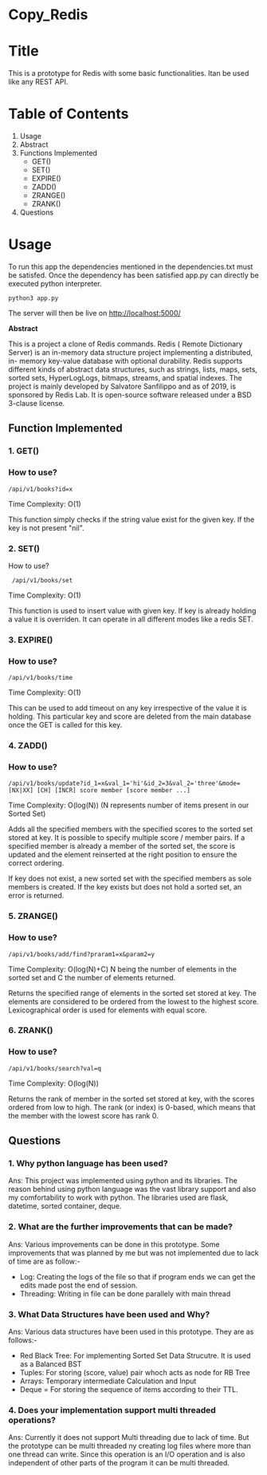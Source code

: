  # Copy_Redis
 
 # Title
This is a prototype for Redis with some basic functionalities. Itan be used like any REST API. 

# Table of Contents

   1. Usage
   2. Abstract
   3. Functions Implemented
      * GET()
      * SET()
      * EXPIRE()
      * ZADD()
      * ZRANGE()
      * ZRANK()
   4. Questions

 
# Usage

 To run this app the dependencies mentioned in the dependencies.txt must be satisfed. 
Once the dependency has been satisfied app.py can directly be executed python interpreter. 

    python3 app.py
The server will then be live on [http://localhost:5000/](http://localhost:5000/)

**Abstract**

This is a  project a clone of Redis commands. Redis ( Remote Dictionary Server)  is an in-memory data structure project implementing a distributed, in- memory key-value database  with optional durability. Redis supports different kinds of abstract data structures, such as strings, lists, maps, sets, sorted sets, HyperLogLogs, bitmaps, streams, and spatial indexes. The project is mainly developed by Salvatore Sanfilippo and as of 2019, is sponsored by Redis Lab. It is open-source software released under a BSD 3-clause license.



## Function Implemented

 ### 1. GET()

  ### How to use?

`/api/v1/books?id=x`

 Time Complexity: O(1)

 This function simply checks if the string value exist for the given key. If the key is not present "nil".


### 2. SET()

  How to use?

` /api/v1/books/set`

  Time Complexity: O(1)

 This function is used to insert value with given key. If key is already holding a value it is overriden. It can operate in all  different modes like a redis SET. 


### 3. EXPIRE()

### How to use?

`/api/v1/books/time`

 Time Complexity: O(1)

This can be used to add timeout on any key irrespective of the value it is holding. This particular key and score are deleted from the main database once the GET is called for this key.

### 4. ZADD()

### How to use?

`/api/v1/books/update?id_1=x&val_1='hi'&id_2=3&val_2='three'&mode=[NX|XX] [CH] [INCR] score member [score member ...]`

 Time Complexity: O(log(N)) (N represents number of items present in our Sorted Set)

Adds all the specified members with the specified scores to the sorted set stored at key. It is possible to specify multiple score /  member pairs. If a specified member is already a member of the sorted set, the score is updated and the element reinserted at the right position to ensure the correct ordering.

If key does not exist, a new sorted set with the specified members as sole members is created. If the key exists but does not hold a sorted set, an error is returned. 


### 5. ZRANGE()

### How to use?

`/api/v1/books/add/find?praram1=x&param2=y`

 Time Complexity: O(log(N)+C)
		 N being the number of elements in the sorted set and C the number of elements returned.

Returns the specified range of elements in the sorted set stored at key. The elements are considered to be ordered from the lowest to the highest score. Lexicographical order is used for elements with equal score.


### 6. ZRANK()

### How to use?

`/api/v1/books/search?val=q`

Time Complexity: O(log(N))

Returns the rank of member in the sorted set stored at key, with the scores ordered from low to high. The rank (or index) is 0-based, which means that the member with the lowest score has rank 0.


## Questions

### 1. Why python language has been used?
Ans: This project was implemented using python and its libraries. The reason behind  using python language was the vast library support and also my comfortability to work with python. The libraries used are flask, datetime, sorted container, deque.

### 2. What are the further improvements that can be made?
Ans: Various improvements can be done in this prototype. Some improvements that was planned by me but was not implemented due to lack of time are as follow:-
- Log: Creating the logs of the file so that if program ends we can get the edits made post the end of session.
- Threading: Writing in file can be done parallely with main thread 

### 3. What Data Structures have been used and Why?
Ans: Various data structures have been used in this prototype. They are as follows:-
- Red Black Tree: For implementing Sorted Set Data Strucutre. It is used as a Balanced BST
- Tuples: For storing (score, value) pair whoch acts as node for RB Tree
- Arrays: Temporary intermediate Calculation and Input
- Deque = For storing the sequence of items according to their TTL.

### 4. Does your implementation support multi threaded operations?
Ans: Currently it does not support Multi threading due to lack of time. But the prototype can be multi threaded ny creating log files where more than one thread can write. Since this operation is an I/O operation and is also independent of other parts of the program it can be multi threaded.

